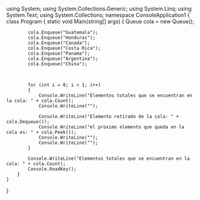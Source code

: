 using System;
using System.Collections.Generic;
using System.Linq;
using System.Text;
using System.Collections;
namespace ConsoleApplication1
{
    class Program
    {
        static void Main(string[] args)
        {
            Queue cola = new Queue();

            cola.Enqueue("Guatemala");
            cola.Enqueue("Honduras");
            cola.Enqueue("Canada");
            cola.Enqueue("Costa Rica");
            cola.Enqueue("Panama");
            cola.Enqueue("Argentina");
            cola.Enqueue("China");



            for (int i = 0; i < 1; i++)
            {
                Console.WriteLine("Elementos totales que se encuentran en la cola: " + cola.Count);
                Console.WriteLine("");

                Console.WriteLine("Elemento retirado de la cola: " + cola.Dequeue());
                Console.WriteLine("el proximo elemento que queda en la cola es: " + cola.Peek());
                Console.WriteLine("");
                Console.WriteLine("");
            }

            Console.WriteLine("Elementos totales que se encuentran en la cola: " + cola.Count);
            Console.ReadKey();
        }
    }
}

